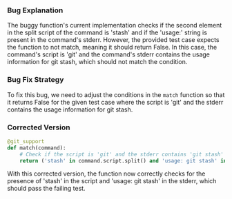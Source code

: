 ### Bug Explanation
The buggy function's current implementation checks if the second element in the split script of the command is 'stash' and if the 'usage:' string is present in the command's stderr. However, the provided test case expects the function to not match, meaning it should return False. In this case, the command's script is 'git' and the command's stderr contains the usage information for git stash, which should not match the condition.

### Bug Fix Strategy
To fix this bug, we need to adjust the conditions in the `match` function so that it returns False for the given test case where the script is 'git' and the stderr contains the usage information for git stash.

### Corrected Version
```python
@git_support
def match(command):
    # Check if the script is 'git' and the stderr contains 'git stash'
    return ('stash' in command.script.split() and 'usage: git stash' in command.stderr)
``` 

With this corrected version, the function now correctly checks for the presence of 'stash' in the script and 'usage: git stash' in the stderr, which should pass the failing test.